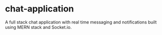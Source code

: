 ﻿# chat-application
A full stack chat application with real time messaging and notifications built using MERN stack and Socket.io.
